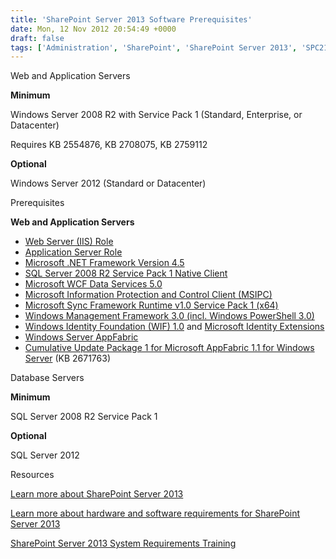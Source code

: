 ```yaml
---
title: 'SharePoint Server 2013 Software Prerequisites'
date: Mon, 12 Nov 2012 20:54:49 +0000
draft: false
tags: ['Administration', 'SharePoint', 'SharePoint Server 2013', 'SPC219']
---
```


Web and Application Servers

**Minimum**

Windows Server 2008 R2 with Service Pack 1 (Standard, Enterprise, or Datacenter)

Requires KB 2554876, KB 2708075, KB 2759112

**Optional**

Windows Server 2012 (Standard or Datacenter)

Prerequisites

**Web and Application Servers**

*   [Web Server (IIS) Role](http://technet.microsoft.com/en-us/library/cc770634(v=WS.10).aspx)
*   [Application Server Role](http://technet.microsoft.com/en-us/library/cc754024(v=WS.10).aspx)
*   [Microsoft .NET Framework Version 4.5](http://go.microsoft.com/fwlink/p/?LinkId=250950)
*   [SQL Server 2008 R2 Service Pack 1 Native Client](http://go.microsoft.com/fwlink/?LinkID=188401&clcid=0x409)
*   [Microsoft WCF Data Services 5.0](http://go.microsoft.com/fwlink/p/?LinkId=238821)
*   [Microsoft Information Protection and Control Client (MSIPC)](http://go.microsoft.com/fwlink/p/?LinkID=219568)
*   [Microsoft Sync Framework Runtime v1.0 Service Pack 1 (x64)](http://go.microsoft.com/fwlink/p/?LinkID=224449)
*   [Windows Management Framework 3.0 (incl. Windows PowerShell 3.0)](http://www.microsoft.com/en-us/download/details.aspx?id=34595)
*   [Windows Identity Foundation (WIF) 1.0](http://go.microsoft.com/fwlink/p/?LinkID=226830) and [Microsoft Identity Extensions](http://go.microsoft.com/fwlink/p/?linkid=252368)
*   [Windows Server AppFabric](http://www.microsoft.com/en-us/download/details.aspx?id=15848)
*   [Cumulative Update Package 1 for Microsoft AppFabric 1.1 for Windows Server](http://support.microsoft.com/kb/2671763/en-US) (KB 2671763)

Database Servers

**Minimum**

SQL Server 2008 R2 Service Pack 1

**Optional**

SQL Server 2012

Resources

[Learn more about SharePoint Server 2013](http://sharepoint.microsoft.com/en-us/Pages/default.aspx)

[Learn more about hardware and software requirements for SharePoint Server 2013](http://technet.microsoft.com/en-us/library/cc262485(v=office.15).aspx#section4)

[SharePoint Server 2013 System Requirements Training](http://www.microsoft.com/resources/msdn/en-us/office/media/courseviewer/CourseViewerR5MOD1.htm?CourseXmlFile=http://www.microsoft.com/resources/msdn/en-us/office/media/courseviewer/SharePoint2013TrainingITPro_MOD1.xml&Operation=LoadModule&Module=1)
